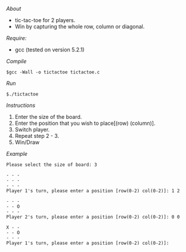 *About*
* tic-tac-toe for 2 players.
* Win by capturing the whole row, column or diagonal.


*Require:*
* gcc (tested on version 5.2.1)


*Compile*
```
$gcc -Wall -o tictactoe tictactoe.c
```

*Run*
```
$./tictactoe
```

*Instructions*
 1. Enter the size of the board.			
 2. Enter the position that you wish to place[(row) (column)].
 3. Switch player.
 4. Repeat step 2 - 3.
 5. Win/Draw

*Example*
```
Please select the size of board: 3

- - -
- - -
- - -
Player 1's turn, please enter a position [row(0-2) col(0-2)]: 1 2

- - -
- - O
- - -
Player 2's turn, please enter a position [row(0-2) col(0-2)]: 0 0

X - - 
- - O
- - -
Player 1's turn, please enter a position [row(0-2) col(0-2)]:
```

